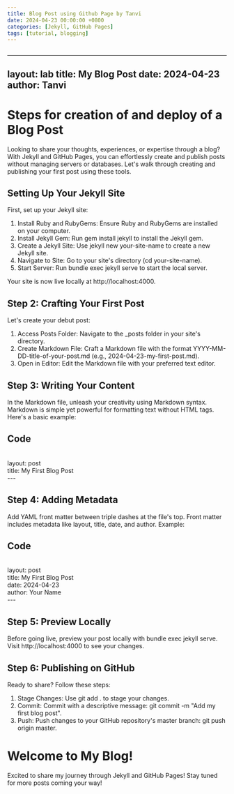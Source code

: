 ```yaml
---
title: Blog Post using Github Page by Tanvi
date: 2024-04-23 00:00:00 +0800
categories: [Jekyll, GitHub Pages]
tags: [tutorial, blogging]
---
```



```post
```
---
layout: lab
title: My Blog Post
date: 2024-04-23
author: Tanvi
---


# Steps for creation of and deploy of a Blog Post 


Looking to share your thoughts, experiences, or expertise through a blog? With Jekyll and GitHub Pages, you can effortlessly create and publish posts without managing servers or databases. Let's walk through creating and publishing your first post using these tools.

##  Setting Up Your Jekyll Site

First, set up your Jekyll site:

1. Install Ruby and RubyGems: Ensure Ruby and RubyGems are installed on your computer.
2. Install Jekyll Gem: Run gem install jekyll to install the Jekyll gem.
3. Create a Jekyll Site: Use jekyll new your-site-name to create a new Jekyll site.
4. Navigate to Site: Go to your site's directory (cd your-site-name).
5. Start Server: Run bundle exec jekyll serve to start the local server.

Your site is now live locally at http://localhost:4000.

## Step 2: Crafting Your First Post

Let's create your debut post:

1. Access Posts Folder: Navigate to the _posts folder in your site's directory.
2. Create Markdown File: Craft a Markdown file with the format YYYY-MM-DD-title-of-your-post.md (e.g., 2024-04-23-my-first-post.md).
3. Open in Editor: Edit the Markdown file with your preferred text editor.

## Step 3: Writing Your Content

In the Markdown file, unleash your creativity using Markdown syntax. Markdown is simple yet powerful for formatting text without HTML tags. Here's a basic example:

Code
<br>
---
<br>
layout: post
<br>
title: My First Blog Post
<br>
---
<br>

## Step 4: Adding Metadata

Add YAML front matter between triple dashes at the file's top. Front matter includes metadata like layout, title, date, and author. Example:

Code
<br>
---
<br>
layout: post
<br>
title: My First Blog Post
<br>
date: 2024-04-23
<br>
author: Your Name
<br>
---
<br>

## Step 5: Preview Locally

Before going live, preview your post locally with bundle exec jekyll serve. Visit http://localhost:4000 to see your changes.

## Step 6: Publishing on GitHub

Ready to share? Follow these steps:

1. Stage Changes: Use git add . to stage your changes.
2. Commit: Commit with a descriptive message: git commit -m "Add my first blog post".
3. Push: Push changes to your GitHub repository's master branch: git push origin master.


# Welcome to My Blog!

Excited to share my journey through Jekyll and GitHub Pages! Stay tuned for more posts coming your way!


